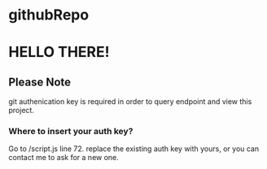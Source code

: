 # githubRepo

# HELLO THERE!

## Please Note

git authenication key is required in order to query endpoint and view this project.

### Where to insert your auth key?

Go to /script.js line 72.
replace the existing auth key with yours, or you can contact me to ask for a new one.
